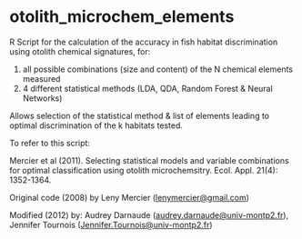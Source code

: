 # otolith_microchem_elements

R Script for the calculation of the accuracy in fish habitat discrimination using otolith chemical signatures, for:

1) all possible combinations (size and content) of the N chemical elements measured 
2) 4 different statistical methods (LDA, QDA, Random Forest & Neural Networks)

Allows selection of the statistical method & list of elements leading to optimal discrimination of the k habitats tested.
   
To refer to this script:

Mercier et al (2011). Selecting statistical models and variable combinations for optimal classification using otolith microchemsitry. Ecol. Appl. 21(4): 1352-1364.
  
Original code (2008) by Leny Mercier (lenymercier@gmail.com)

Modified (2012) by: Audrey Darnaude (audrey.darnaude@univ-montp2.fr), Jennifer Tournois (Jennifer.Tournois@univ-montp2.fr)
